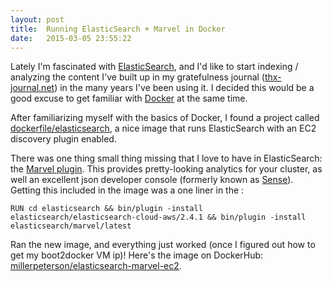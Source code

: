 ```yaml
---
layout: post
title:  Running ElasticSearch + Marvel in Docker
date:   2015-03-05 23:55:22
---
```


Lately I'm fascinated with [ElasticSearch](http://www.elasticsearch.org/), and I'd like to start indexing / analyzing the content I've built up in my gratefulness journal ([thx-journal.net](http://thx-journal.net)) in the many years I've been using it. I decided this would be a good excuse to get familiar with [Docker](http://docker.com) at the same time.

After familiarizing myself with the basics of Docker, I found a project called [dockerfile/elasticsearch](https://github.com/dockerfile/elasticsearch), a nice image that runs ElasticSearch with an EC2 discovery plugin enabled.

There was one thing small thing missing that I love to have in ElasticSearch: the [Marvel plugin](http://www.elasticsearch.com/products/marvel). This provides pretty-looking analytics for your cluster, as well
 an excellent json developer console (formerly known as [Sense](https://github.com/bleskes/sense)). Getting this included in the image was a one liner in the
 :

 ```
 RUN cd elasticsearch && bin/plugin -install elasticsearch/elasticsearch-cloud-aws/2.4.1 && bin/plugin -install elasticsearch/marvel/latest
 ```

Ran the new image, and everything just worked (once I figured out how to get my boot2docker VM ip)! Here's the image on DockerHub: [millerpeterson/elasticsearch-marvel-ec2](https://registry.hub.docker.com/u/millerpeterson/elasticsearch-marvel-ec2/).